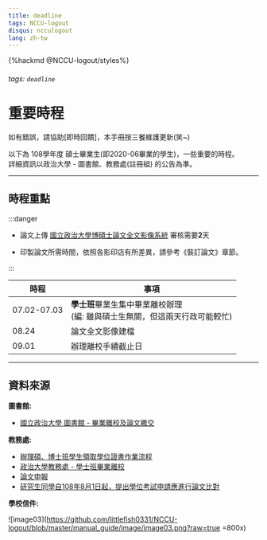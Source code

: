 ```yaml
---
title: deadline
tags: NCCU-logout
disqus: ncculogout
lang: zh-tw
---
```


{%hackmd @NCCU-logout/styles%}

###### tags: `deadline`

# 重要時程

如有錯誤，請協助[即時回饋]，本手冊按三餐維護更新(笑~)

以下為 108學年度 碩士畢業生(即2020-06畢業的學生)，一些重要的時程。  
詳細資訊以政治大學 - 圖書館、教務處(註冊組) 的公告為準。

---

## 時程重點

:::danger

* 論文上傳 [國立政治大學博碩士論文全文影像系統](http://thesis.lib.nccu.edu.tw/cgi-bin/gs32/gsweb.cgi/login?o=dwebmge) 審核需要**2**天

* 印製論文所需時間，依照各影印店有所差異，請參考《裝訂論文》章節。

:::

|時程|事項|
|---|---|
|07.02-07.03|**學士班**畢業生集中畢業離校辦理<br>(編: 雖與碩士生無關，但這兩天行政可能較忙)|
|08.24|論文全文影像建檔|
|09.01|辦理離校手續截止日|

---

## 資料來源

**圖書館:**

* [國立政治大學 圖書館 - 畢業離校及論文繳交](https://www.lib.nccu.edu.tw/zh_tw/service/207)

**教務處:**

* [辦理碩、博士班學生領取學位證書作業流程](https://aca.nccu.edu.tw/download/flowProcess/file/register/register34.pdf)
* [政治大學教務處 - 學士班畢業離校](https://aca.nccu.edu.tw/zh//index.php?option=com_content&view=article&id=4868)
* [論文申報](https://aca.nccu.edu.tw/zh/%E6%9C%AA%E5%88%86%E9%A1%9E%E6%96%87%E7%AB%A0%E6%A8%A3%E6%9D%BF/4525-%E8%AB%96%E6%96%87%E7%94%B3%E5%A0%B1)
* [研究生同學自108年8月1日起，提出學位考試申請應進行論文比對](https://aca.nccu.edu.tw/zh/%E6%9C%80%E6%96%B0%E6%B6%88%E6%81%AF/%E8%A8%BB%E5%86%8A%E7%B5%84-2/4782-%E7%A0%94%E7%A9%B6%E7%94%9F%E5%90%8C%E5%AD%B8%E8%AB%8B%E6%B3%A8%E6%84%8F%EF%BC%8C108%E5%B9%B48%E6%9C%881%E6%97%A5%E8%B5%B7%EF%BC%8C%E6%8F%90%E5%87%BA%E5%AD%B8%E4%BD%8D%E8%80%83%E8%A9%A6%E7%94%B3%E8%AB%8B%E8%AB%8B%E4%BE%9D%E7%9B%B8%E9%97%9C%E8%A6%8F%E5%AE%9A%E8%BE%A6%E7%90%86%E3%80%82)

**學校信件:**

![image03](https://github.com/littlefish0331/NCCU-logout/blob/master/manual_guide/image/image03.png?raw=true =800x)
